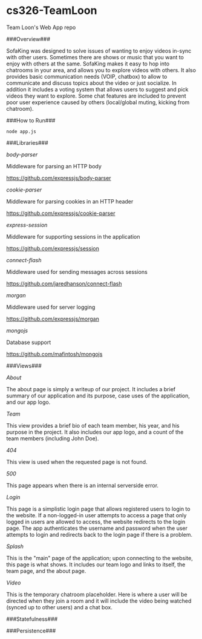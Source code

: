 # cs326-TeamLoon
Team Loon's Web App repo

###Overview###

 SofaKing was designed to solve issues of wanting to enjoy videos in-sync with other users. Sometimes there are shows or music that you want 
 to enjoy with others at the same. SofaKing makes it easy to hop into chatrooms in your area, and allows you to explore videos with others. 
 It also provides basic communication needs (VOIP, chatbox) to allow to communicate and discuss topics about the video or just socialize. In 
 addition it includes a voting system that allows users to suggest and pick videos they want to explore. Some chat features are included to 
 prevent poor user experience caused by others (local/global muting, kicking from chatroom). 
 
###How to Run###
 
 ```
 node app.js
 ```
 
###Libraries###
 
 *body-parser*
 
 Middleware for parsing an HTTP body
 
 https://github.com/expressjs/body-parser
 
 *cookie-parser*
 
 Middleware for parsing cookies in an HTTP header
 
 https://github.com/expressjs/cookie-parser
 
 *express-session*
 
 Middleware for supporting sessions in the application
 
 https://github.com/expressjs/session
 
 *connect-flash*
 
 Middleware used for sending messages across sessions
 
 https://github.com/jaredhanson/connect-flash
 
 *morgan*
 
 Middleware used for server logging
 
 https://github.com/expressjs/morgan
 
 *mongojs*
 
 Database support
 
 https://github.com/mafintosh/mongojs
 
###Views###
 
 *About*
 
 The about page is simply a writeup of our project. It includes a brief summary of our application
 and its purpose, case uses of the application, and our app logo.
 
 *Team*
 
 This view provides a brief bio of each team member, his year, and his purpose in the project. It
 also includes our app logo, and a count of the team members (including John Doe).
 
 *404*
 
 This view is used when the requested page is not found. 
 
 *500*
 
 This page appears when there is an internal serverside error.
 
 *Login*
 
 This page is a simplistic login page that allows registered users to login to the website. If a non-logged-in
 user attempts to access a page that only logged in users are allowed to access, the website redirects to the login
 page. The app authenticates the username and password when the user attempts to login and redirects back to the 
 login page if there is a problem.
 
 *Splash*
 
 This is the "main" page of the application; upon connecting to the website, this page is what shows. It includes our team
 logo and links to itself, the team page, and the about page.
 
 *Video*
 
 This is the temporary chatroom placeholder. Here is where a user will be directed when they join a room and it will include
 the video being watched (synced up to other users) and a chat box.
 
###Statefulness###
 
 
 
###Persistence###
 
 
